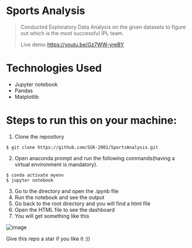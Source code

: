 # Sports Analysis
> Conducted Exploratory Data Analysis on the given datasets to figure out which is the most successful IPL team.
> 
> Live demo https://youtu.be/Gz7WW-yreBY
# Technologies Used
-  Jupyter notebook
-  Pandas
-  Matplotlib
# Steps to run this on your machine:
1. Clone the repository
```
$ git clone https://github.com/SSK-2001/SportsAnalysis.git
```
2. Open anaconda prompt and run the following commands(having a virtual environment is mandatory).
```
$ conda activate myenv
$ jupyter notebook
```
3. Go to the directory and open the .ipynb file
4. Run the notebook and see the output
5. Go back to the root directory and you will find a html file
6. Open the HTML file to see the dashboard
7. You will get something like this

 ![image](https://user-images.githubusercontent.com/62743772/173507216-c8a07f54-5177-4b57-9cd4-4ffa854251d5.png)
 
 
 Give this repo a star if you like it :))



